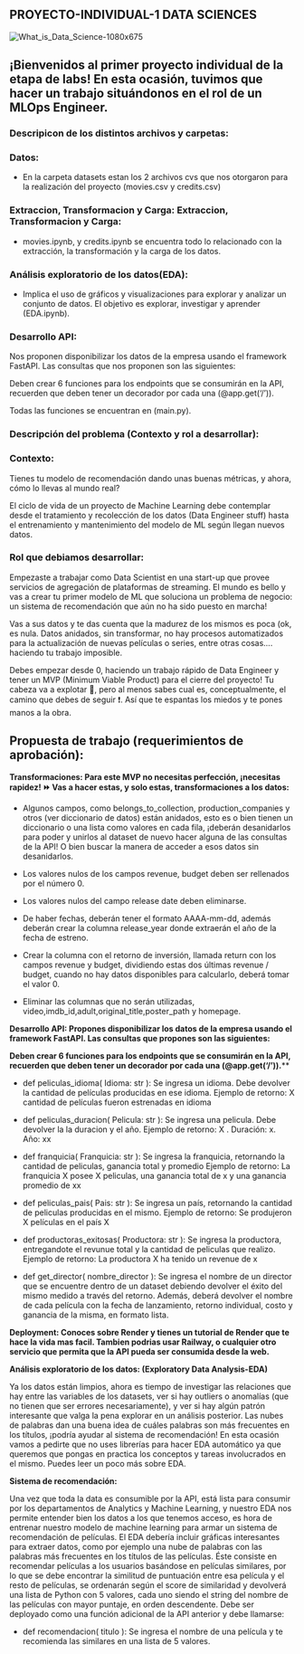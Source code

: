 ##    PROYECTO-INDIVIDUAL-1 DATA SCIENCES


![What_is_Data_Science-1080x675](https://github.com/Batistale0/PROYECTO-INDIVIDUAL-1/assets/123607264/45b14c46-bf89-432c-a142-da63fce19198)


## ¡Bienvenidos al primer proyecto individual de la etapa de labs! En esta ocasión, tuvimos que hacer un trabajo situándonos en el rol de un MLOps Engineer.

### Descripicon de los distintos archivos y carpetas:
### Datos:
- En la carpeta datasets estan los 2 archivos cvs que nos otorgaron para la realización del proyecto (movies.csv y credits.csv)

### Extraccion, Transformacion y Carga: Extraccion, Transformacion y Carga:
- movies.ipynb, y credits.ipynb se encuentra todo lo relacionado con la extracción, la transformación y la carga de los datos.

### Análisis exploratorio de los datos(EDA):
- Implica el uso de gráficos y visualizaciones para explorar y analizar un conjunto de datos. El objetivo es explorar, investigar y aprender (EDA.ipynb).

### Desarrollo API:
Nos proponen disponibilizar los datos de la empresa usando el framework FastAPI. Las consultas que nos proponen son las siguientes:

Deben crear 6 funciones para los endpoints que se consumirán en la API, recuerden que deben tener un decorador por cada una (@app.get(‘/’)).

Todas las funciones se encuentran en (main.py).


### Descripción del problema (Contexto y rol a desarrollar):

### Contexto:
Tienes tu modelo de recomendación dando unas buenas métricas, y ahora, cómo lo llevas al mundo real? 

El ciclo de vida de un proyecto de Machine Learning debe contemplar desde el tratamiento y recolección de los datos (Data Engineer stuff) hasta el entrenamiento y mantenimiento del modelo de ML según llegan nuevos datos.

### Rol que debiamos desarrollar:

Empezaste a trabajar como Data Scientist en una start-up que provee servicios de agregación de plataformas de streaming. El mundo es bello y vas a crear tu primer modelo de ML que soluciona un problema de negocio: un sistema de recomendación que aún no ha sido puesto en marcha!

Vas a sus datos y te das cuenta que la madurez de los mismos es poca (ok, es nula. Datos anidados, sin transformar, no hay procesos automatizados para la actualización de nuevas películas o series, entre otras cosas…. haciendo tu trabajo imposible.

Debes empezar desde 0, haciendo un trabajo rápido de Data Engineer y tener un MVP (Minimum Viable Product) para el cierre del proyecto! Tu cabeza va a explotar 🤯, pero al menos sabes cual es, conceptualmente, el camino que debes de seguir :exclamation:. Así que te espantas los miedos y te pones manos a la obra.


## Propuesta de trabajo (requerimientos de aprobación):

**Transformaciones: Para este MVP no necesitas perfección, ¡necesitas rapidez! ⏩ Vas a hacer estas, y solo estas, transformaciones a los datos:**

- Algunos campos, como belongs_to_collection, production_companies y otros (ver diccionario de datos) están anidados, esto es o bien tienen un diccionario o una lista como valores en cada fila, ¡deberán desanidarlos para poder y unirlos al dataset de nuevo hacer alguna de las consultas de la API! O bien buscar la manera de acceder a esos datos sin desanidarlos.

- Los valores nulos de los campos revenue, budget deben ser rellenados por el número 0.

- Los valores nulos del campo release date deben eliminarse.

- De haber fechas, deberán tener el formato AAAA-mm-dd, además deberán crear la columna release_year donde extraerán el año de la fecha de estreno.

- Crear la columna con el retorno de inversión, llamada return con los campos revenue y budget, dividiendo estas dos últimas revenue / budget, cuando no hay datos disponibles para calcularlo, deberá tomar el valor 0.

- Eliminar las columnas que no serán utilizadas, video,imdb_id,adult,original_title,poster_path y homepage.

**Desarrollo API: Propones disponibilizar los datos de la empresa usando el framework FastAPI. Las consultas que propones son las siguientes:**

**Deben crear 6 funciones para los endpoints que se consumirán en la API, recuerden que deben tener un decorador por cada una (@app.get(‘/’)).****

- def peliculas_idioma( Idioma: str ): Se ingresa un idioma. Debe devolver la cantidad de películas producidas en ese idioma.
                    Ejemplo de retorno: X cantidad de películas fueron estrenadas en idioma

- def peliculas_duracion( Pelicula: str ): Se ingresa una pelicula. Debe devolver la la duracion y el año.
                    Ejemplo de retorno: X . Duración: x. Año: xx

- def franquicia( Franquicia: str ): Se ingresa la franquicia, retornando la cantidad de peliculas, ganancia total y promedio
                    Ejemplo de retorno: La franquicia X posee X peliculas, una ganancia total de x y una ganancia promedio de xx

- def peliculas_pais( Pais: str ): Se ingresa un país, retornando la cantidad de peliculas producidas en el mismo.
                    Ejemplo de retorno: Se produjeron X películas en el país X

- def productoras_exitosas( Productora: str ): Se ingresa la productora, entregandote el revunue total y la cantidad de peliculas que realizo.
                    Ejemplo de retorno: La productora X ha tenido un revenue de x

- def get_director( nombre_director ): Se ingresa el nombre de un director que se encuentre dentro de un dataset debiendo devolver el éxito del mismo medido a través del retorno. Además, deberá devolver el nombre de cada película con la fecha de lanzamiento, retorno individual, costo y ganancia de la misma, en formato lista.

**Deployment: Conoces sobre Render y tienes un tutorial de Render que te hace la vida mas facil. Tambien podrias usar Railway, o cualquier otro servicio que permita que la API pueda ser consumida desde la web.**


**Análisis exploratorio de los datos: (Exploratory Data Analysis-EDA)**

Ya los datos están limpios, ahora es tiempo de investigar las relaciones que hay entre las variables de los datasets, ver si hay outliers o anomalías (que no tienen que ser errores necesariamente), y ver si hay algún patrón interesante que valga la pena explorar en un análisis posterior. Las nubes de palabras dan una buena idea de cuáles palabras son más frecuentes en los títulos, ¡podría ayudar al sistema de recomendación! En esta ocasión vamos a pedirte que no uses librerías para hacer EDA automático ya que queremos que pongas en practica los conceptos y tareas involucrados en el mismo. Puedes leer un poco más sobre EDA.

**Sistema de recomendación:**

Una vez que toda la data es consumible por la API, está lista para consumir por los departamentos de Analytics y Machine Learning, y nuestro EDA nos permite entender bien los datos a los que tenemos acceso, es hora de entrenar nuestro modelo de machine learning para armar un sistema de recomendación de películas. El EDA debería incluir gráficas interesantes para extraer datos, como por ejemplo una nube de palabras con las palabras más frecuentes en los títulos de las películas. Éste consiste en recomendar películas a los usuarios basándose en películas similares, por lo que se debe encontrar la similitud de puntuación entre esa película y el resto de películas, se ordenarán según el score de similaridad y devolverá una lista de Python con 5 valores, cada uno siendo el string del nombre de las películas con mayor puntaje, en orden descendente. Debe ser deployado como una función adicional de la API anterior y debe llamarse:

- def recomendacion( titulo ): Se ingresa el nombre de una película y te recomienda las similares en una lista de 5 valores.
